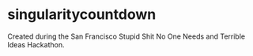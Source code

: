 # singularitycountdown
Created during the San Francisco Stupid Shit No One Needs and Terrible Ideas Hackathon.
